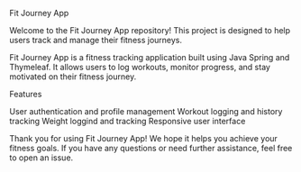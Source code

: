 Fit Journey App

Welcome to the Fit Journey App repository! This project is designed to help users track and manage their fitness journeys.


Fit Journey App is a fitness tracking application built using Java Spring and Thymeleaf. It allows users to log workouts, monitor progress, and stay motivated on their fitness journey.

Features

User authentication and profile management
Workout logging and history tracking
Weight loggind and tracking
Responsive user interface


Thank you for using Fit Journey App! We hope it helps you achieve your fitness goals. If you have any questions or need further assistance, feel free to open an issue.
